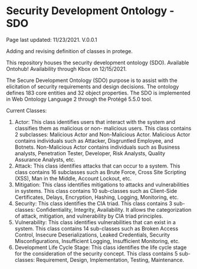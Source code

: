 # Security Development Ontology - SDO
Page last updated: 11/23/2021. 
V.0.0.1

Adding and revising definition of classes in protege.

This repository houses the security development ontology (SDO).
Available Ontohub!
Availability through Kbox on 12/15/2021.

The Secure Development Ontology (SDO) purpose is to assist with the elicitation of security requirements and design decisions. 
The ontology defines 183 core entities and 32 object properties. 
The SDO is implemented in Web Ontology Language 2 through the Protégé 5.5.0 tool. 

Current Classes:
1)	Actor: This class identifies users that interact with the system and classifies them as malicious or non- malicious users. This class contains 2 subclasses: Malicious Actor and Non-Malicious Actor. Malicious Actor contains individuals such as Attacker, Disgruntled Employee, and Botnets. Non-Malicious Actor contains individuals such as Business analysts, Penetration Tester, Developer, Risk Analysts, Quality Assurance Analysts, etc. 
2)	Attack: This class identifies attacks that can occur to a system. This class contains 16 subclasses such as Brute Force, Cross Site Scripting (XSS), Man in the Middle, Account Lockout, etc.
3)	Mitigation: This class identifies mitigations to attacks and vulnerabilities in systems. This class contains 10 sub-classes such as Client-Side Certificates, Delays, Encryption, Hashing, Logging, Monitoring, etc.
4)	Security: This class identifies the CIA triad. This class contains 3 sub-classes: Confidentiality, Integrity, Availability. It allows the categorization of attack, mitigation, and vulnerability by CIA triad principles. 
5)	Vulnerability: This class identifies vulnerabilities that can exist in a system. This class contains 14 sub-classes such as Broken Access Control, Insecure Deserializations, Leaked Credentials, Security Misconfigurations, Insufficient Logging, Insufficient Monitoring, etc.   
6)	Development Life Cycle Stage: This class identifies the life cycle stage for the consideration of the security concept. This class contains 5 sub-classes: Requirement, Design, Implementation, Testing, Maintenance. 
